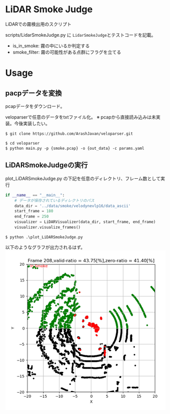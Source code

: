 # LiDAR Smoke Judge

LiDARでの霧検出用のスクリプト

scripts/LidarSmokeJudge.py に `LidarSmokeJudge`とテストコードを記載。
- is_in_smoke: 霧の中にいるか判定する
- smoke_filter: 霧の可能性がある点群にフラグを立てる

# Usage

## pacpデータを変換
pcapデータをダウンロード。

veloparserで任意のデータをtxtファイル化。
※ pcapから直接読み込みは未実装。今後実装したい。

```
$ git clone https://github.com/ArashJavan/veloparser.git
```

```
$ cd veloparser
$ python main.py -p {smoke.pcap} -o {out_data} -c params.yaml
```

## LiDARSmokeJudgeの実行

plot_LiDARSmokeJudge.py の下記を任意のディレクトリ、フレーム数として実行

```python
if __name__ == "__main__":
    # データが保存されているディレクトリのパス
    data_dir = '../data/smoke/velodynevlp16/data_ascii'
    start_frame = 180
    end_frame = 250
    visualizer = LiDARVisualizer(data_dir, start_frame, end_frame)
    visualizer.visualize_frames()
```

```
$ python .\plot_LiDARSmokeJudge.py
```
以下のようなグラフが出力されるはず。
![Alt text](image/image.png)